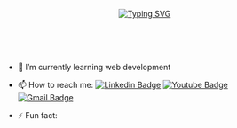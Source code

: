<div align="center">
	
[![Typing SVG](https://readme-typing-svg.herokuapp.com?font=Oleo+Script&color=336B7C&size=35&center=true&vCenter=true&width=404&height=53&lines=%E3%80%80%E3%80%80Hi+there%2C+I'm+Sunjoo.+%E3%80%80%E3%80%80)](https://git.io/typing-svg)
	
</div>

<br><br><br>
	
- 🌱 I’m currently learning web development

- 📫 How to reach me:
[![Linkedin Badge](https://img.shields.io/badge/-LinkedIn-blue?style=flat-square&logo=Linkedin&logoColor=white&link=https://www.linkedin.com/in/sunjoo-profile/)](https://www.linkedin.com/in/sunjoo-profile/)    [![Youtube Badge](https://img.shields.io/badge/Youtube-ff0000?style=flat-square&logo=youtube&link=https://www.youtube.com/channel/UCIGNwuoP-vpm8Pf8bh1brRw)](https://www.youtube.com/channel/UCIGNwuoP-vpm8Pf8bh1brRw) [![Gmail Badge](https://img.shields.io/badge/Gmail-d14836?style=flat-square&logo=Gmail&logoColor=white&link=mailto:tjss1580@gmail.com)](mailto:tjss1580@gmail.com)
- ⚡ Fun fact:

<!--
**snnzzoo/snnzzoo** is a ✨ _special_ ✨ repository because its `README.md` (this file) appears on your GitHub profile.

Here are some ideas to get you started:

- 🔭 I’m currently working on ...
- 🌱 I’m currently learning web development
- 👯 I’m looking to collaborate on ...
- 🤔 I’m looking for help with ...
- 💬 Ask me about ...
- 📫 How to reach me: ...
- 😄 Pronouns: ...
- ⚡ Fun fact: ...
-->
